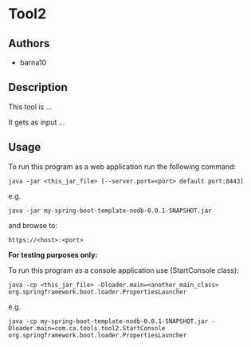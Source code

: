 #  Tool2

## Authors
 - barna10

## Description
This tool is ...

It gets as input ...

## Usage

To run this program as a web application run the following command:

	java -jar <this_jar_file> [--server.port=<port> default port:8443]
e.g.

	java -jar my-spring-boot-template-nodb-0.0.1-SNAPSHOT.jar

and browse to:

	https://<host>:<port>
	
**For testing purposes only:**

To run this program as a console application use (StartConsole class): 
	
	java -cp <this_jar_file> -Dloader.main=<another_main_class> org.springframework.boot.loader.PropertiesLauncher
e.g.

	java -cp my-spring-boot-template-nodb-0.0.1-SNAPSHOT.jar -Dloader.main=com.ca.tools.tool2.StartConsole org.springframework.boot.loader.PropertiesLauncher
